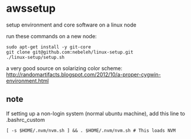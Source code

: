 awssetup
========

setup environment and core software on a linux node

run these commands on a new node:

<pre><code>sudo apt-get install -y git-core
git clone git@github.com:nebeleh/linux-setup.git
./linux-setup/setup.sh</code></pre>

a very good source on solarizing color scheme: http://randomartifacts.blogspot.com/2012/10/a-proper-cygwin-environment.html

note
----

If setting up a non-login system (normal ubuntu machine), add this line to .bashrc_custom
<pre><code>[ -s $HOME/.nvm/nvm.sh ] && . $HOME/.nvm/nvm.sh # This loads NVM</code></pre>
